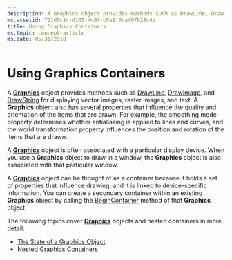 ```yaml
---
description: A Graphics object provides methods such as DrawLine, DrawImage, and DrawString for displaying vector images, raster images, and text.
ms.assetid: 721d0c1c-d105-4d9f-b5e9-6ca407b28c4e
title: Using Graphics Containers
ms.topic: concept-article
ms.date: 05/31/2018
---
```


# Using Graphics Containers

A [**Graphics**](/windows/win32/api/gdiplusgraphics/nl-gdiplusgraphics-graphics) object provides methods such as [DrawLine](/windows/win32/api/gdiplusgraphics/nf-gdiplusgraphics-graphics-drawline(inconstpen_inint_inint_inint_inint)), [DrawImage](/windows/win32/api/gdiplusgraphics/nf-gdiplusgraphics-graphics-drawimage(inimage_inconstpointf_inint)), and [DrawString](/windows/win32/api/gdiplusgraphics/nf-gdiplusgraphics-graphics-drawstring(constwchar_int_constfont_constpointf__constbrush)) for displaying vector images, raster images, and text. A **Graphics** object also has several properties that influence the quality and orientation of the items that are drawn. For example, the smoothing mode property determines whether antialiasing is applied to lines and curves, and the world transformation property influences the position and rotation of the items that are drawn.

A [**Graphics**](/windows/win32/api/gdiplusgraphics/nl-gdiplusgraphics-graphics) object is often associated with a particular display device. When you use a **Graphics** object to draw in a window, the **Graphics** object is also associated with that particular window.

A [**Graphics**](/windows/win32/api/gdiplusgraphics/nl-gdiplusgraphics-graphics) object can be thought of as a container because it holds a set of properties that influence drawing, and it is linked to device-specific information. You can create a secondary container within an existing **Graphics** object by calling the [BeginContainer](/previous-versions//ms535731(v=vs.85)) method of that **Graphics** object.

The following topics cover [**Graphics**](/windows/win32/api/gdiplusgraphics/nl-gdiplusgraphics-graphics) objects and nested containers in more detail:

-   [The State of a Graphics Object](-gdiplus-the-state-of-a-graphics-object-use.md)
-   [Nested Graphics Containers](-gdiplus-nested-graphics-containers-use.md)

 

 
